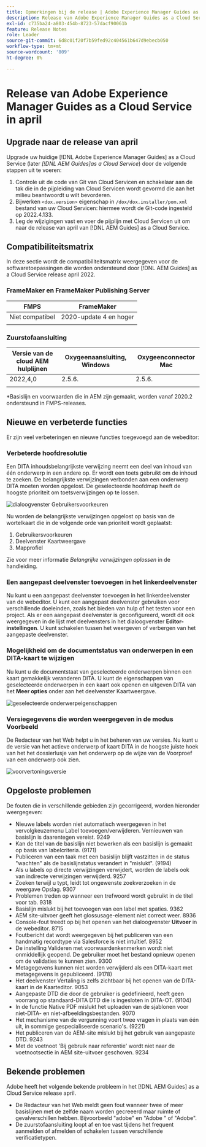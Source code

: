 ```yaml
---
title: Opmerkingen bij de release | Adobe Experience Manager Guides as a Cloud Service, release april 2022
description: Release van Adobe Experience Manager Guides as a Cloud Service in april
exl-id: c735ba24-a803-454b-8723-57dacf90061b
feature: Release Notes
role: Leader
source-git-commit: 6d8c01f20f7b59fed92c404561b647d9ebecb050
workflow-type: tm+mt
source-wordcount: '809'
ht-degree: 0%

---
```


# Release van Adobe Experience Manager Guides as a Cloud Service in april

## Upgrade naar de release van april

Upgrade uw huidige [!DNL Adobe Experience Manager Guides] as a Cloud Service (later *[!DNL AEM Guides]as a Cloud Service*) door de volgende stappen uit te voeren:
1. Controle uit de code van Git van Cloud Servicen en schakelaar aan de tak die in de pijpleiding van Cloud Servicen wordt gevormd die aan het milieu beantwoordt u wilt bevorderen.
1. Bijwerken `<dox.version>` eigenschap in `/dox/dox.installer/pom.xml` bestand van uw Cloud Servicen: hiermee wordt de Git-code ingesteld op 2022.4.133.
1. Leg de wijzigingen vast en voer de pijplijn met Cloud Servicen uit om naar de release van april van [!DNL AEM Guides] as a Cloud Service.

## Compatibiliteitsmatrix

In deze sectie wordt de compatibiliteitsmatrix weergegeven voor de softwaretoepassingen die worden ondersteund door [!DNL AEM Guides] as a Cloud Service release april 2022.

### FrameMaker en FrameMaker Publishing Server

| FMPS | FrameMaker |
| --- | --- |
| Niet compatibel | 2020-update 4 en hoger |
| | |


### Zuurstofaansluiting

| Versie van de cloud AEM hulplijnen | Oxygeenaansluiting, Windows | Oxygeenconnector Mac |
| --- | --- | --- |
| 2022,4,0 | 2.5.6. | 2.5.6. |
|  |  |  |

*Basislijn en voorwaarden die in AEM zijn gemaakt, worden vanaf 2020.2 ondersteund in FMPS-releases.

## Nieuwe en verbeterde functies

Er zijn veel verbeteringen en nieuwe functies toegevoegd aan de webeditor:

### Verbeterde hoofdresolutie

Een DITA inhoudsbelangrijkste verwijzing neemt een deel van inhoud van één onderwerp in een andere op. Er wordt een toets gebruikt om de inhoud te zoeken. De belangrijkste verwijzingen verbonden aan een onderwerp DITA moeten worden opgelost. De geselecteerde hoofdmap heeft de hoogste prioriteit om toetsverwijzingen op te lossen.

![dialoogvenster Gebruikersvoorkeuren](assets/user-preferences.png)

Nu worden de belangrijkste verwijzingen opgelost op basis van de wortelkaart die in de volgende orde van prioriteit wordt geplaatst:

1. Gebruikersvoorkeuren
1. Deelvenster Kaartweergave
1. Mapprofiel

Zie voor meer informatie *Belangrijke verwijzingen oplossen* in de handleiding.

### Een aangepast deelvenster toevoegen in het linkerdeelvenster

Nu kunt u een aangepast deelvenster toevoegen in het linkerdeelvenster van de webeditor. U kunt een aangepast deelvenster gebruiken voor verschillende doeleinden, zoals het bieden van hulp of het testen voor een project. Als er een aangepast deelvenster is geconfigureerd, wordt dit ook weergegeven in de lijst met deelvensters in het dialoogvenster **Editor-instellingen**. U kunt schakelen tussen het weergeven of verbergen van het aangepaste deelvenster.

### Mogelijkheid om de documentstatus van onderwerpen in een DITA-kaart te wijzigen

Nu kunt u de documentstaat van geselecteerde onderwerpen binnen een kaart gemakkelijk veranderen DITA. U kunt de eigenschappen van geselecteerde onderwerpen in een kaart ook openen en uitgeven DITA van het **Meer opties** onder aan het deelvenster Kaartweergave.

![geselecteerde onderwerpeigenschappen](assets/map-view-properties.png)

### Versiegegevens die worden weergegeven in de modus Voorbeeld

De Redacteur van het Web helpt u in het beheren van uw versies. Nu kunt u de versie van het actieve onderwerp of kaart DITA in de hoogste juiste hoek van het het dossierlusje van het onderwerp op de wijze van de Voorproef van een onderwerp ook zien.

![voorvertoningsversie](assets/preview-version.png)

## Opgeloste problemen

De fouten die in verschillende gebieden zijn gecorrigeerd, worden hieronder weergegeven:

* Nieuwe labels worden niet automatisch weergegeven in het vervolgkeuzemenu Label toevoegen/verwijderen. Vernieuwen van basislijn is daarentegen vereist. 9249
* Kan de titel van de basislijn niet bewerken als een basislijn is gemaakt op basis van labelcriteria. (9171)
* Publiceren van een taak met een basislijn blijft vastzitten in de status &quot;wachten&quot; als de basislijnstatus verandert in &quot;mislukt&quot;. (9194)
* Als u labels op directe verwijzingen verwijdert, worden de labels ook van indirecte verwijzingen verwijderd. 9257
* Zoeken terwijl u typt, leidt tot ongewenste zoekverzoeken in de weergave Opslag. 9307
* Problemen treden op wanneer een trefwoord wordt gebruikt in de titel voor tab. 9318
* Basislijn mislukt bij het toevoegen van een label met spaties. 9362
* AEM site-uitvoer geeft het glossusage-element niet correct weer. 8936
* Console-fout treedt op bij het openen van het dialoogvenster **Uitvoer** in de webeditor. 8715
* Foutbericht dat wordt weergegeven bij het publiceren van een handmatig recordtype via Salesforce is niet intuïtief. 8952
* De instelling Valideren met voorwaardenkenmerken wordt niet onmiddellijk geopend. De gebruiker moet het bestand opnieuw openen om de validaties te kunnen zien. 9300
* Metagegevens kunnen niet worden verwijderd als een DITA-kaart met metagegevens is gepubliceerd.  (9178)
* Het deelvenster Vertaling is zelfs zichtbaar bij het openen van de DITA-kaart in de Kaarteditor. 9053
* Aangepaste DTD die door de gebruiker is gedefinieerd, heeft geen voorrang op standaard-DITA DTD die is ingesloten in DITA-OT. (9104)
* In de functie Native PDF mislukt het uploaden van de sjablonen voor niet-DITA- en niet-afbeeldingsbestanden. 9070
* Het mechanisme van de vergunning voert twee vragen in plaats van één uit, in sommige gespecialiseerde scenario&#39;s. (9221)
* Het publiceren van de AEM-site mislukt bij het gebruik van aangepaste DTD. 9243
* Met de voetnoot &#39;Bij gebruik naar referentie&#39; wordt niet naar de voetnootsectie in AEM site-uitvoer geschoven. 9234

## Bekende problemen

Adobe heeft het volgende bekende probleem in het [!DNL AEM Guides] as a Cloud Service release april.

* De Redacteur van het Web meldt geen fout wanneer twee of meer basislijnen met de zelfde naam worden gecreeerd maar ruimte of gevalverschillen hebben. Bijvoorbeeld &quot;adobe&quot; en &quot;Adobe &quot; of &quot;Adobe&quot;.
* De zuurstofaansluiting loopt af en toe vast tijdens het frequent aanmelden of afmelden of schakelen tussen verschillende verificatietypen.
